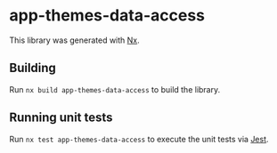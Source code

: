 # app-themes-data-access

This library was generated with [Nx](https://nx.dev).

## Building

Run `nx build app-themes-data-access` to build the library.

## Running unit tests

Run `nx test app-themes-data-access` to execute the unit tests via [Jest](https://jestjs.io).
